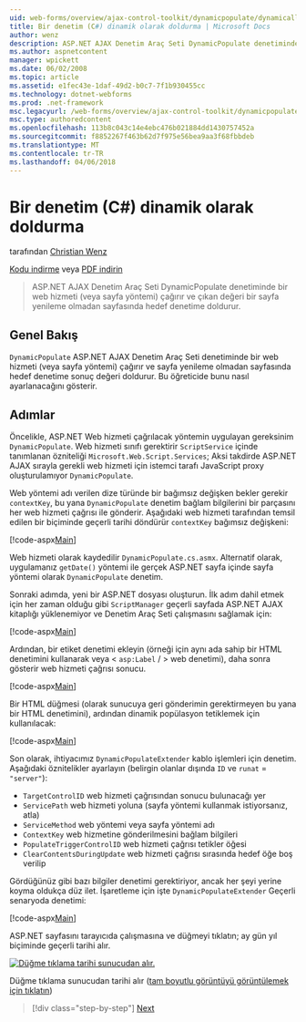 ```yaml
---
uid: web-forms/overview/ajax-control-toolkit/dynamicpopulate/dynamically-populating-a-control-cs
title: Bir denetim (C#) dinamik olarak doldurma | Microsoft Docs
author: wenz
description: ASP.NET AJAX Denetim Araç Seti DynamicPopulate denetiminde bir web hizmeti (veya sayfa yöntemi) çağırır ve sonuçta elde edilen değerin t hedef denetime doldurur...
ms.author: aspnetcontent
manager: wpickett
ms.date: 06/02/2008
ms.topic: article
ms.assetid: e1fec43e-1daf-49d2-b0c7-7f1b930455cc
ms.technology: dotnet-webforms
ms.prod: .net-framework
msc.legacyurl: /web-forms/overview/ajax-control-toolkit/dynamicpopulate/dynamically-populating-a-control-cs
msc.type: authoredcontent
ms.openlocfilehash: 113b8c043c14e4ebc476b021884dd1430757452a
ms.sourcegitcommit: f8852267f463b62d7f975e56bea9aa3f68fbbdeb
ms.translationtype: MT
ms.contentlocale: tr-TR
ms.lasthandoff: 04/06/2018
---
```

<a name="dynamically-populating-a-control-c"></a>Bir denetim (C#) dinamik olarak doldurma
====================
tarafından [Christian Wenz](https://github.com/wenz)

[Kodu indirme](http://download.microsoft.com/download/d/8/f/d8f2f6f9-1b7c-46ad-9252-e1fc81bdea3e/dynamicpopulate0.cs.zip) veya [PDF indirin](http://download.microsoft.com/download/b/6/a/b6ae89ee-df69-4c87-9bfb-ad1eb2b23373/dynamicpopulate0CS.pdf)

> ASP.NET AJAX Denetim Araç Seti DynamicPopulate denetiminde bir web hizmeti (veya sayfa yöntemi) çağırır ve çıkan değeri bir sayfa yenileme olmadan sayfasında hedef denetime doldurur.


## <a name="overview"></a>Genel Bakış

`DynamicPopulate` ASP.NET AJAX Denetim Araç Seti denetiminde bir web hizmeti (veya sayfa yöntemi) çağırır ve sayfa yenileme olmadan sayfasında hedef denetime sonuç değeri doldurur. Bu öğreticide bunu nasıl ayarlanacağını gösterir.

## <a name="steps"></a>Adımlar

Öncelikle, ASP.NET Web hizmeti çağrılacak yöntemin uygulayan gereksinim `DynamicPopulate`. Web hizmeti sınıfı gerektirir `ScriptService` içinde tanımlanan özniteliği `Microsoft.Web.Script.Services`; Aksi takdirde ASP.NET AJAX sırayla gerekli web hizmeti için istemci tarafı JavaScript proxy oluşturulamıyor `DynamicPopulate`.

Web yöntemi adı verilen dize türünde bir bağımsız değişken bekler gerekir `contextKey`, bu yana `DynamicPopulate` denetim bağlam bilgilerini bir parçasını her web hizmeti çağrısı ile gönderir. Aşağıdaki web hizmeti tarafından temsil edilen bir biçiminde geçerli tarihi döndürür `contextKey` bağımsız değişkeni:

[!code-aspx[Main](dynamically-populating-a-control-cs/samples/sample1.aspx)]

Web hizmeti olarak kaydedilir `DynamicPopulate.cs.asmx`. Alternatif olarak, uygulamanız `getDate()` yöntemi ile gerçek ASP.NET sayfa içinde sayfa yöntemi olarak `DynamicPopulate` denetim.

Sonraki adımda, yeni bir ASP.NET dosyası oluşturun. İlk adım dahil etmek için her zaman olduğu gibi `ScriptManager` geçerli sayfada ASP.NET AJAX kitaplığı yüklenemiyor ve Denetim Araç Seti çalışmasını sağlamak için:

[!code-aspx[Main](dynamically-populating-a-control-cs/samples/sample2.aspx)]

Ardından, bir etiket denetimi ekleyin (örneği için aynı ada sahip bir HTML denetimini kullanarak veya &lt; `asp:Label`  / &gt; web denetimi), daha sonra gösterir web hizmeti çağrısı sonucu.

[!code-aspx[Main](dynamically-populating-a-control-cs/samples/sample3.aspx)]

Bir HTML düğmesi (olarak sunucuya geri gönderimin gerektirmeyen bu yana bir HTML denetimini), ardından dinamik popülasyon tetiklemek için kullanılacak:

[!code-aspx[Main](dynamically-populating-a-control-cs/samples/sample4.aspx)]

Son olarak, ihtiyacımız `DynamicPopulateExtender` kablo işlemleri için denetim. Aşağıdaki öznitelikler ayarlayın (belirgin olanlar dışında `ID` ve `runat` = `"server"`):

- `TargetControlID` web hizmeti çağrısından sonucu bulunacağı yer
- `ServicePath` web hizmeti yoluna (sayfa yöntemi kullanmak istiyorsanız, atla)
- `ServiceMethod` web yöntemi veya sayfa yöntemi adı
- `ContextKey` web hizmetine gönderilmesini bağlam bilgileri
- `PopulateTriggerControlID` web hizmeti çağrısı tetikler öğesi
- `ClearContentsDuringUpdate` web hizmeti çağrısı sırasında hedef öğe boş verilip

Gördüğünüz gibi bazı bilgiler denetimi gerektiriyor, ancak her şeyi yerine koyma oldukça düz ilet. İşaretleme için işte `DynamicPopulateExtender` Geçerli senaryoda denetimi:

[!code-aspx[Main](dynamically-populating-a-control-cs/samples/sample5.aspx)]

ASP.NET sayfasını tarayıcıda çalışmasına ve düğmeyi tıklatın; ay gün yıl biçiminde geçerli tarihi alır.


[![Düğme tıklama tarihi sunucudan alır.](dynamically-populating-a-control-cs/_static/image2.png)](dynamically-populating-a-control-cs/_static/image1.png)

Düğme tıklama sunucudan tarihi alır ([tam boyutlu görüntüyü görüntülemek için tıklatın](dynamically-populating-a-control-cs/_static/image3.png))

> [!div class="step-by-step"]
> [Next](dynamically-populating-a-control-using-javascript-code-cs.md)
